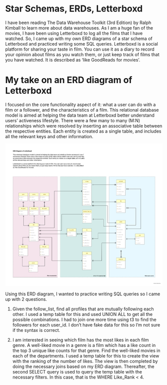 # Star Schemas, ERDs, Letterboxd
I have been reading The Data Warehouse Toolkit (3rd Edition) by Ralph Kimball to learn more about data warehouses. As I am a huge fan of the movies, I have been using Letterboxd to log all the films that I have watched. So, I came up with my own ERD diagrams of a star schema of Letterboxd and practiced writing some SQL queries. Letterboxd is a social platform for sharing your taste in film. You can use it as a diary to record your opinion about films as you watch them, or just keep track of films that you have watched. It is described as ‘like GoodReads for movies’.

# My take on an ERD diagram of Letterboxd

I focused on the core functionality aspect of it: what a user can do with a film or a follower, and the characteristics of a film.
This relational database model is aimed at helping the data team at Letterboxd better understand users’ activeness lifestyle. There were a few many to many (M:N) relationships which were resolved by inserting an associative table between the respective entities. Each entity is created as a single table, and includes all the relevant keys and other information.

![alt text](https://github.com/alsiusyoong/SQL_in_myLetterboxd/blob/main/My%20take%20on%20the%20ERD%20Diagram%20of%20Letterboxd.png)

Using this ERD diagram, I wanted to practice writing SQL queries so I came up with 2 questions.
1. Given the follow_list, find all profiles that are mutually following each other.
I used a temp table for this and used UNION ALL to get all the possible combinations. I had to join one more time using t3 to find the followers for each user_id. I don’t have fake data for this so I’m not sure if the syntax is correct.

2. I am interested in seeing which film has the most likes in each film genre. A well-liked movie in a genre is a film which has a like count in the top 3 unique like counts for that genre. Find the well-liked movies in each of the departments.
I used a temp table for this to create the view with the ranking of the number of likes. The view is then completed by doing the necessary joins based on my ERD diagram. Thereafter, the second SELECT query is used to query the temp table with the necessary filters. In this case, that is the WHERE Like_Rank < 4.

